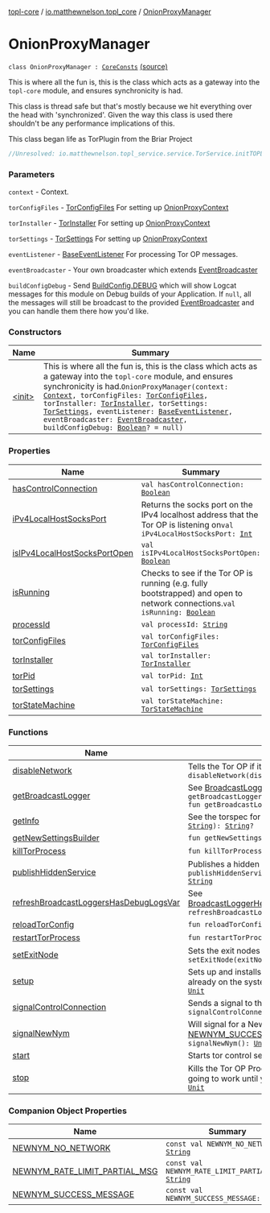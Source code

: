 [topl-core](../../index.md) / [io.matthewnelson.topl_core](../index.md) / [OnionProxyManager](./index.md)

# OnionProxyManager

`class OnionProxyManager : `[`CoreConsts`](../../io.matthewnelson.topl_core.util/-core-consts/index.md) [(source)](https://github.com/05nelsonm/TorOnionProxyLibrary-Android/blob/master/topl-core/src/main/java/io/matthewnelson/topl_core/OnionProxyManager.kt#L136)

This is where all the fun is, this is the class which acts as a gateway into the `topl-core`
module, and ensures synchronicity is had.

This class is thread safe but that's mostly because we hit everything over the head
with 'synchronized'. Given the way this class is used there shouldn't be any performance
implications of this.

This class began life as TorPlugin from the Briar Project

``` kotlin
//Unresolved: io.matthewnelson.topl_service.service.TorService.initTOPLCore
```

### Parameters

`context` - Context.

`torConfigFiles` - [TorConfigFiles](../../../topl-core-base/io.matthewnelson.topl_core_base/-tor-config-files/index.md) For setting up [OnionProxyContext](#)

`torInstaller` - [TorInstaller](../../io.matthewnelson.topl_core.util/-tor-installer/index.md) For setting up [OnionProxyContext](#)

`torSettings` - [TorSettings](../../../topl-core-base/io.matthewnelson.topl_core_base/-tor-settings/index.md) For setting up [OnionProxyContext](#)

`eventListener` - [BaseEventListener](../../io.matthewnelson.topl_core.listener/-base-event-listener/index.md) For processing Tor OP messages.

`eventBroadcaster` - Your own broadcaster which extends [EventBroadcaster](../../../topl-core-base/io.matthewnelson.topl_core_base/-event-broadcaster/index.md)

`buildConfigDebug` - Send [BuildConfig.DEBUG](#) which will show Logcat messages for this
module on Debug builds of your Application. If `null`, all the messages will still be
broadcast to the provided [EventBroadcaster](../../../topl-core-base/io.matthewnelson.topl_core_base/-event-broadcaster/index.md) and you can handle them there how you'd like.

### Constructors

| Name | Summary |
|---|---|
| [&lt;init&gt;](-init-.md) | This is where all the fun is, this is the class which acts as a gateway into the `topl-core` module, and ensures synchronicity is had.`OnionProxyManager(context: `[`Context`](https://developer.android.com/reference/android/content/Context.html)`, torConfigFiles: `[`TorConfigFiles`](../../../topl-core-base/io.matthewnelson.topl_core_base/-tor-config-files/index.md)`, torInstaller: `[`TorInstaller`](../../io.matthewnelson.topl_core.util/-tor-installer/index.md)`, torSettings: `[`TorSettings`](../../../topl-core-base/io.matthewnelson.topl_core_base/-tor-settings/index.md)`, eventListener: `[`BaseEventListener`](../../io.matthewnelson.topl_core.listener/-base-event-listener/index.md)`, eventBroadcaster: `[`EventBroadcaster`](../../../topl-core-base/io.matthewnelson.topl_core_base/-event-broadcaster/index.md)`, buildConfigDebug: `[`Boolean`](https://kotlinlang.org/api/latest/jvm/stdlib/kotlin/-boolean/index.html)`? = null)` |

### Properties

| Name | Summary |
|---|---|
| [hasControlConnection](has-control-connection.md) | `val hasControlConnection: `[`Boolean`](https://kotlinlang.org/api/latest/jvm/stdlib/kotlin/-boolean/index.html) |
| [iPv4LocalHostSocksPort](i-pv4-local-host-socks-port.md) | Returns the socks port on the IPv4 localhost address that the Tor OP is listening on`val iPv4LocalHostSocksPort: `[`Int`](https://kotlinlang.org/api/latest/jvm/stdlib/kotlin/-int/index.html) |
| [isIPv4LocalHostSocksPortOpen](is-i-pv4-local-host-socks-port-open.md) | `val isIPv4LocalHostSocksPortOpen: `[`Boolean`](https://kotlinlang.org/api/latest/jvm/stdlib/kotlin/-boolean/index.html) |
| [isRunning](is-running.md) | Checks to see if the Tor OP is running (e.g. fully bootstrapped) and open to network connections.`val isRunning: `[`Boolean`](https://kotlinlang.org/api/latest/jvm/stdlib/kotlin/-boolean/index.html) |
| [processId](process-id.md) | `val processId: `[`String`](https://kotlinlang.org/api/latest/jvm/stdlib/kotlin/-string/index.html) |
| [torConfigFiles](tor-config-files.md) | `val torConfigFiles: `[`TorConfigFiles`](../../../topl-core-base/io.matthewnelson.topl_core_base/-tor-config-files/index.md) |
| [torInstaller](tor-installer.md) | `val torInstaller: `[`TorInstaller`](../../io.matthewnelson.topl_core.util/-tor-installer/index.md) |
| [torPid](tor-pid.md) | `val torPid: `[`Int`](https://kotlinlang.org/api/latest/jvm/stdlib/kotlin/-int/index.html) |
| [torSettings](tor-settings.md) | `val torSettings: `[`TorSettings`](../../../topl-core-base/io.matthewnelson.topl_core_base/-tor-settings/index.md) |
| [torStateMachine](tor-state-machine.md) | `val torStateMachine: `[`TorStateMachine`](../../io.matthewnelson.topl_core.broadcaster/-tor-state-machine/index.md) |

### Functions

| Name | Summary |
|---|---|
| [disableNetwork](disable-network.md) | Tells the Tor OP if it should accept network connections.`fun disableNetwork(disable: `[`Boolean`](https://kotlinlang.org/api/latest/jvm/stdlib/kotlin/-boolean/index.html)`): `[`Unit`](https://kotlinlang.org/api/latest/jvm/stdlib/kotlin/-unit/index.html) |
| [getBroadcastLogger](get-broadcast-logger.md) | See [BroadcastLoggerHelper.getBroadcastLogger](#)`fun getBroadcastLogger(clazz: `[`Class`](https://docs.oracle.com/javase/6/docs/api/java/lang/Class.html)`<*>): `[`BroadcastLogger`](../../io.matthewnelson.topl_core.broadcaster/-broadcast-logger/index.md)<br>`fun getBroadcastLogger(tagName: `[`String`](https://kotlinlang.org/api/latest/jvm/stdlib/kotlin/-string/index.html)`): `[`BroadcastLogger`](../../io.matthewnelson.topl_core.broadcaster/-broadcast-logger/index.md) |
| [getInfo](get-info.md) | See the torspec for accepted queries:`fun getInfo(queryCommand: `[`String`](https://kotlinlang.org/api/latest/jvm/stdlib/kotlin/-string/index.html)`): `[`String`](https://kotlinlang.org/api/latest/jvm/stdlib/kotlin/-string/index.html)`?` |
| [getNewSettingsBuilder](get-new-settings-builder.md) | `fun getNewSettingsBuilder(): `[`TorSettingsBuilder`](../../io.matthewnelson.topl_core.settings/-tor-settings-builder/index.md) |
| [killTorProcess](kill-tor-process.md) | `fun killTorProcess(): `[`Unit`](https://kotlinlang.org/api/latest/jvm/stdlib/kotlin/-unit/index.html) |
| [publishHiddenService](publish-hidden-service.md) | Publishes a hidden service`fun publishHiddenService(hiddenServicePort: `[`Int`](https://kotlinlang.org/api/latest/jvm/stdlib/kotlin/-int/index.html)`, localPort: `[`Int`](https://kotlinlang.org/api/latest/jvm/stdlib/kotlin/-int/index.html)`): `[`String`](https://kotlinlang.org/api/latest/jvm/stdlib/kotlin/-string/index.html) |
| [refreshBroadcastLoggersHasDebugLogsVar](refresh-broadcast-loggers-has-debug-logs-var.md) | See [BroadcastLoggerHelper.refreshBroadcastLoggersHasDebugLogsVar](#)`fun refreshBroadcastLoggersHasDebugLogsVar(): `[`Unit`](https://kotlinlang.org/api/latest/jvm/stdlib/kotlin/-unit/index.html) |
| [reloadTorConfig](reload-tor-config.md) | `fun reloadTorConfig(): `[`Boolean`](https://kotlinlang.org/api/latest/jvm/stdlib/kotlin/-boolean/index.html) |
| [restartTorProcess](restart-tor-process.md) | `fun restartTorProcess(): `[`Unit`](https://kotlinlang.org/api/latest/jvm/stdlib/kotlin/-unit/index.html) |
| [setExitNode](set-exit-node.md) | Sets the exit nodes through the tor control connection`fun setExitNode(exitNodes: `[`String`](https://kotlinlang.org/api/latest/jvm/stdlib/kotlin/-string/index.html)`?): `[`Boolean`](https://kotlinlang.org/api/latest/jvm/stdlib/kotlin/-boolean/index.html) |
| [setup](setup.md) | Sets up and installs any files needed to run tor. If the tor files are already on the system this does not need to be invoked.`fun setup(): `[`Unit`](https://kotlinlang.org/api/latest/jvm/stdlib/kotlin/-unit/index.html) |
| [signalControlConnection](signal-control-connection.md) | Sends a signal to the  [TorControlConnection](#)`fun signalControlConnection(torControlSignalCommand: `[`String`](https://kotlinlang.org/api/latest/jvm/stdlib/kotlin/-string/index.html)`): `[`Boolean`](https://kotlinlang.org/api/latest/jvm/stdlib/kotlin/-boolean/index.html) |
| [signalNewNym](signal-new-nym.md) | Will signal for a NewNym, then broadcast [NEWNYM_SUCCESS_MESSAGE](-n-e-w-n-y-m_-s-u-c-c-e-s-s_-m-e-s-s-a-g-e.md) if successful.`suspend fun signalNewNym(): `[`Unit`](https://kotlinlang.org/api/latest/jvm/stdlib/kotlin/-unit/index.html) |
| [start](start.md) | Starts tor control service if it isn't already running.`fun start(): `[`Unit`](https://kotlinlang.org/api/latest/jvm/stdlib/kotlin/-unit/index.html) |
| [stop](stop.md) | Kills the Tor OP Process. Once you have called this method nothing is going to work until you either call startWithRepeat or start`fun stop(): `[`Unit`](https://kotlinlang.org/api/latest/jvm/stdlib/kotlin/-unit/index.html) |

### Companion Object Properties

| Name | Summary |
|---|---|
| [NEWNYM_NO_NETWORK](-n-e-w-n-y-m_-n-o_-n-e-t-w-o-r-k.md) | `const val NEWNYM_NO_NETWORK: `[`String`](https://kotlinlang.org/api/latest/jvm/stdlib/kotlin/-string/index.html) |
| [NEWNYM_RATE_LIMIT_PARTIAL_MSG](-n-e-w-n-y-m_-r-a-t-e_-l-i-m-i-t_-p-a-r-t-i-a-l_-m-s-g.md) | `const val NEWNYM_RATE_LIMIT_PARTIAL_MSG: `[`String`](https://kotlinlang.org/api/latest/jvm/stdlib/kotlin/-string/index.html) |
| [NEWNYM_SUCCESS_MESSAGE](-n-e-w-n-y-m_-s-u-c-c-e-s-s_-m-e-s-s-a-g-e.md) | `const val NEWNYM_SUCCESS_MESSAGE: `[`String`](https://kotlinlang.org/api/latest/jvm/stdlib/kotlin/-string/index.html) |
